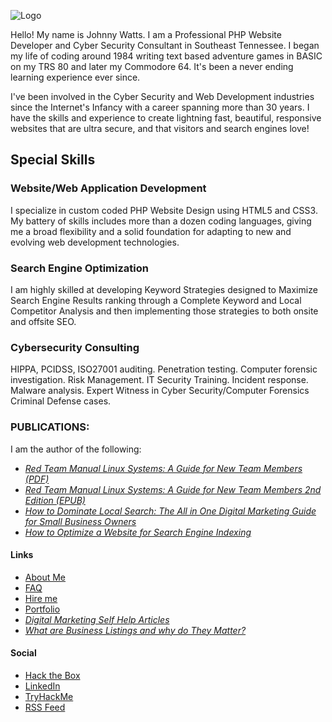 ![Logo](https://kdgwebsolutions.com/assets/img/johnny-watts-web-developer-athens-tn-portfolio.png)

Hello! My name is Johnny Watts. I am a Professional PHP Website Developer and Cyber Security Consultant in Southeast Tennessee. I began my life of coding around 1984 writing text based adventure games in BASIC on my TRS 80 and later my Commodore 64. It's been a never ending learning experience ever since.    

I've been involved in the Cyber Security and Web Development industries since the Internet's Infancy with a career spanning more than 30 years. I have the skills and experience to create lightning fast, beautiful, responsive websites that are ultra secure, and that visitors and search engines love!

Special Skills
--------------

### **Website/Web Application Development**

I specialize in custom coded PHP Website Design using HTML5 and CSS3. My battery of skills includes more than a dozen coding languages, giving me a broad flexibility and a solid foundation for adapting to new and evolving web development technologies.  

### **Search Engine Optimization**

I am highly skilled at developing Keyword Strategies designed to Maximize Search Engine Results ranking through a Complete Keyword and Local Competitor Analysis and then implementing those strategies to both onsite and offsite SEO. 
### **Cybersecurity Consulting**

HIPPA, PCIDSS, ISO27001 auditing. Penetration testing. Computer forensic investigation. Risk Management. IT Security Training. Incident response. Malware analysis. Expert Witness in Cyber Security/Computer Forensics Criminal Defense cases.  

### **PUBLICATIONS**: ###
I am the author of the following:
*   [_Red Team Manual Linux Systems: A Guide for New Team Members (PDF)_](https://kdgwebsolutions.com/Red-Team-Manual-Linux-Systems-A-Guide-for-New-Team-Members.pdf)
*   [_Red Team Manual Linux Systems: A Guide for New Team Members 2nd Edition (EPUB)_](https://kdgwebsolutions.com/Red-Team-Manual-Linux-Systems-A-Guide-for-New-Team-Members2nd-ed.epub)
*   [_How to Dominate Local Search: The All in One Digital Marketing Guide for Small Business Owners_](https://kdgwebsolutions.com/How-to-Dominate-Local-Search.pdf)
*   [_How to Optimize a Website for Search Engine Indexing_](https://kdgwebsolutions.com/how-to-optimize-a-website-for-search-engine-indexing.pdf)

#### **Links** ####
*   [About Me](https://kdgwebsolutions.com/about-me)
*   [FAQ](https://kdgwebsolutions.com/frequently-asked-questions)
*   [Hire me](https://kdgwebsolutions.com/hire-a-professional-web-designer-athens-tn)
*   [Portfolio](https://kdgwebsolutions.com/portfolio)
*   [_Digital Marketing Self Help Articles_](https://kdgwebsolutions.com/digital-marketing-self-help-articles)
*   [_What are Business Listings and why do They Matter?_](https://kdgwebsolutions.com/what-are-business-listings-and-why-do-they-matter)

#### **Social** ####
*   [Hack the Box](https://app.hackthebox.com/profile/476578)
*   [LinkedIn](https://www.linkedin.com/in/johnny-watts-695751125/)
*   [TryHackMe](https://tryhackme.com/p/kaotickj)
*   [RSS Feed](https://kdgwebsolutions.com/feed.xml)
